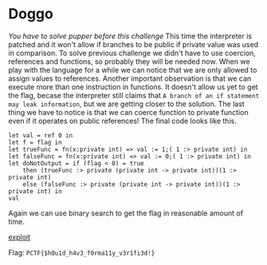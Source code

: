 # Doggo

*You have to solve pupper before this challenge*
This time the interpreter is patched and it won't allow if branches to be public if private value was used in comparison.
To solve previous challenge we didn't have to use coercion, references and functions, so probably they will be needed now.
When we play with the language for a while we can notice that we are only allowed to assign values to references.
Another important observation is that we can execute more than one instruction in functions.
It doesn't allow us yet to get the flag, becase the interpreter still claims that `A branch of an if statement may leak information`, but we are getting closer to the solution.
The last thing we have to notice is that we can coerce function to private function even if it operates on public references!
The final code looks like this. 
```
let val = ref 0 in
let f = flag in
let trueFunc = fn(x:private int) => val := 1;( 1 :> private int) in
let falseFunc = fn(x:private int) => val := 0;( 1 :> private int) in
let doNotOutput = if (flag < 0) = true
	then (trueFunc :> private (private int -> private int))(1 :> private int)
	else (falseFunc :> private (private int -> private int))(1 :> private int) in
val
```
Again we can use binary search to get the flag in reasonable amount of time.

[exploit](exploit.py)

Flag: `PCTF{$h0u1d_h4v3_f0rma11y_v3r1fi3d!}`